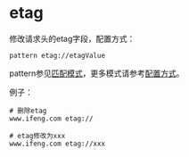 # etag

修改请求头的etag字段，配置方式：

	pattern etag://etagValue
	
pattern参见[匹配模式](../pattern.html)，更多模式请参考[配置方式](../mode.html)。

例子：

	# 删除etag
	www.ifeng.com etag://
	
	# etag修改为xxx
	www.ifeng.com etag://xxx
	
